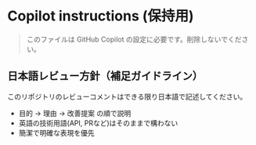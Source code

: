 # Copilot instructions (保持用)

> このファイルは GitHub Copilot の設定に必要です。削除しないでください。

## 日本語レビュー方針（補足ガイドライン）
このリポジトリのレビューコメントはできる限り日本語で記述してください。
- 目的 → 理由 → 改善提案 の順で説明
- 英語の技術用語(API, PRなど)はそのままで構わない
- 簡潔で明確な表現を優先

<!-- Copilot Review Language: ja -->

